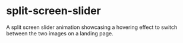 # split-screen-slider
A split screen slider animation showcasing a hovering effect to switch between the two images on a landing page. 
